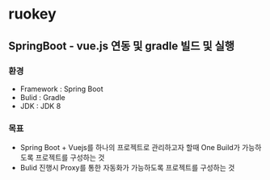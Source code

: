 # ruokey
## SpringBoot - vue.js 연동 및 gradle 빌드 및 실행
### 환경
- Framework : Spring Boot
- Bulid : Gradle
- JDK : JDK 8

### 목표
- Spring Boot + Vuejs를 하나의 프로젝트로 관리하고자 할때 One Build가 가능하도록 프로젝트를 구성하는 것
- Bulid 진행시 Proxy를 통한 자동화가 가능하도록  프로젝트를 구성하는 것
